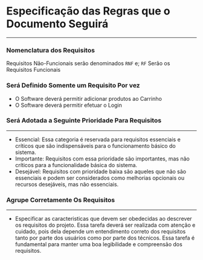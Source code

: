 # Especificação das Regras que o Documento Seguirá
---
### Nomenclatura dos Requisitos
Requisitos Não-Funcionais serão denominados `RNF` e; 
`RF` Serão os Requisitos Funcionais

### Será Definido Somente um Requisito Por vez 
* O Software deverá permitir adicionar produtos ao Carrinho
* O Software deverá permitir efetuar o Login


### Será Adotada a Seguinte Prioridade Para Requisitos
---
* Essencial: Essa categoria é reservada para requisitos essenciais e críticos que são indispensáveis para o funcionamento básico do sistema.
* Importante: Requisitos com essa prioridade são importantes, mas não críticos para a funcionalidade básica do sistema.
* Desejável: Requisitos com prioridade baixa são aqueles que não são essenciais e podem ser considerados como melhorias opcionais ou recursos desejáveis, mas não essenciais.
 ### Agrupe Corretamente Os Requisitos
 ---
 * Especificar as caracteristicas que devem ser obedecidas ao descrever os requisitos do projeto. 
Essa tarefa deverá ser realizada com atenção e cuidado, pois dela depende um entendimento correto dos requisitos tanto por parte dos usuários como por parte dos técnicos. Essa tarefa é fundamental para manter uma boa legibilidade e compreensão dos requisitos.
